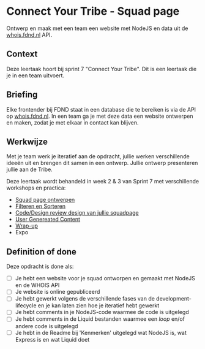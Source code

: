 
# Connect Your Tribe - Squad page
Ontwerp en maak met een team een website met NodeJS en data uit de [whois.fdnd.nl](https://whois.fdnd.nl) API.

## Context
Deze leertaak hoort bij sprint 7 "Connect Your Tribe". Dit is een leertaak die je in een team uitvoert.

## Briefing
Elke frontender bij FDND staat in een database die te bereiken is via de API op [whois.fdnd.nl](https://whois.fdnd.nl). In een team ga je met deze data een website ontwerpen en maken, zodat je met elkaar in contact kan blijven.

## Werkwijze
Met je team werk je iteratief aan de opdracht, jullie werken verschillende ideeën uit en brengen dit samen in een ontwerp. Jullie ontwerp presenteren jullie aan de Tribe.

Deze leertaak wordt behandeld in week 2 & 3 van Sprint 7 met verschillende workshops en practica:

- [Squad page ontwerpen](squad-page-ontwerpen.md)
- [Filteren en Sorteren](filteren-en-sorteren.md)
- [Code/Design review design van jullie squadpage](code-design-review-design-squadpage.md)
- [User Genereated Content](user-generated-content.md)
- [Wrap-up](wrap-up.md)
- Expo

## Definition of done

Deze opdracht is done als:

- [ ] Je hebt een website voor je squad ontworpen en gemaakt met NodeJS en de WHOIS API
- [ ] Je website is online gepubliceerd
- [ ] Je hebt gewerkt volgens de verschillende fases van de development-lifecycle en je kan laten zien hoe je iteratief hebt gewerkt
- [ ] Je hebt comments in je NodeJS-code waarmee de code is uitgelegd
- [ ] Je hebt comments in de Liquid bestanden waarmee een _loop_ en/of andere code is uitgelegd
- [ ] Je hebt in de Readme bij 'Kenmerken' uitgelegd wat NodeJS is, wat Express is en wat Liquid doet
